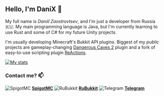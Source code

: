 ## Hello, I'm DaniX 👋

My full name is _Daniil Zaostrovtsev_, and I'm just a developer from Russia 🇷🇺. My main programming language is Java, but I'm currently learning to use Rust and some of C# for my future Unity projects.

I'm usually developing Minecraft's Bukkit API plugins. Biggest of my _public_ projects are gameplay-changing [Dangerous Caves 2](https://github.com/imDaniX/Dangerous-Caves-2) plugin and a fork of easy-to-use scripting plugin [ReActions](https://github.com/imDaniX/ReActions). 

[![My stats](https://github-readme-stats.vercel.app/api?username=imDaniX)](https://github.com/anuraghazra/github-readme-stats)

### Contact me? 📫

![SpigotMC](https://www.google.com/s2/favicons?domain=spigotmc.org) [**SpigotMC**](https://www.spigotmc.org/members/imdanix.99979/)
![RuBukkit](https://www.google.com/s2/favicons?domain=rubukkit.org) [**RuBukkit**](http://rubukkit.org/members/imdanix.70259/)
![Telegram](https://www.google.com/s2/favicons?domain=telegram.org) [**Telegram**](https://t.me/imDaniX/)
